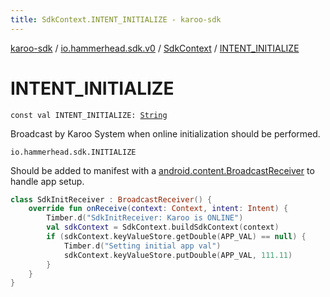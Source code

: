 ```yaml
---
title: SdkContext.INTENT_INITIALIZE - karoo-sdk
---
```


[karoo-sdk](../../index.html) / [io.hammerhead.sdk.v0](../index.html) / [SdkContext](index.html) / [INTENT_INITIALIZE](./-i-n-t-e-n-t_-i-n-i-t-i-a-l-i-z-e.html)

# INTENT_INITIALIZE

`const val INTENT_INITIALIZE: `[`String`](https://kotlinlang.org/api/latest/jvm/stdlib/kotlin/-string/index.html)

Broadcast by Karoo System when online initialization should be performed.

`io.hammerhead.sdk.INITIALIZE`

Should be added to manifest with a [android.content.BroadcastReceiver](https://developer.android.com/reference/android/content/BroadcastReceiver.html) to
handle app setup.

``` kotlin
class SdkInitReceiver : BroadcastReceiver() {
    override fun onReceive(context: Context, intent: Intent) {
        Timber.d("SdkInitReceiver: Karoo is ONLINE")
        val sdkContext = SdkContext.buildSdkContext(context)
        if (sdkContext.keyValueStore.getDouble(APP_VAL) == null) {
            Timber.d("Setting initial app val")
            sdkContext.keyValueStore.putDouble(APP_VAL, 111.11)
        }
    }
}
```

